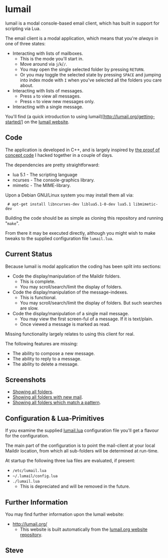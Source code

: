 lumail
======

lumail is a modal console-based email client, which has built in support for scripting
via Lua.

The email client is a modal application, which means that you're *always* in one of three
states:

* Interacting with lists of mailboxes.
   * This is the mode you'll start in.
   * Move around via `j`/`k`/`/`.
   * You may open the single selected folder by pressing `RETURN`.
   * Or you may toggle the selected state by pressing `SPACE` and jumping into index mode with `I` when you've selected all the folders you care about.
* Interacting with lists of messages.
   * Press `a` to view all messages.
   * Press `n` to view new messages only.
* Interacting with a single message.

You'll find (a quick introduction to using lumail)[http://lumail.org/getting-started/] on
the [lumail website](http://lumail.org).


Code
----

The application is developed in C++, and is largely inspired by [the proof of concept code](https://github.com/skx/cmail/) I hacked together in a couple of days.

The dependencies are pretty straightforward:

* lua 5.1 - The scripting language
* ncurses - The console-graphics library.
* mimetic - The MIME-library.

Upon a Debian GNU/Linux system you may install them all via:

     # apt-get install libncurses-dev liblua5.1-0-dev lua5.1 libmimetic-dev

Building the code should be as simple as cloning this repository and running "`make`".

From there it may be executed directly, although you might wish to make tweaks to
the supplied configuration file `lumail.lua`.


Current Status
--------------

Because lumail is modal application the coding has been split into sections:

* Code the display/manipulation of the Maildir folders.
    * This is complete.
    * You may scroll/search/limit the display of folders.
* Code the display/manipulation of the message-indexes.
    * This is functional.
    * You may scroll/search/limit the display of folders.  But such searches are slow.
* Code the display/manipulation of a single mail message.
    * You may view the first screen-ful of a message.  If it is text/plain.
    * Once viewed a message is marked as read.

Missing functionality largely relates to using this client for real.

The following features are missing:

* The ability to compose a new message.
* The ability to reply to a message.
* The ability to delete a message.


Screenshots
-----------

* [Showing all folders](img/all.png).
* [Showing all folders with new mail](img/new.png).
* [Showing all folders which match a pattern](img/lj.png).


Configuration & Lua-Primitives
------------------------------

If you examine the supplied [lumail.lua](https://raw.github.com/skx/lumail/master/lumail.lua)
configuration file you'll get a flavour for the configuration.

The main part of the configuration is to point the mail-client at your local Maildir
location, from which all sub-folders will be determined at run-time.

At startup the following three lua files are evaluated, if present:

* `/etc/lumail.lua`
* `~/.lumail/config.lua`
* `./lumail.lua`
   * This is depreciated and will be removed in the future.


Further Information
-------------------

You may find further information upon the lumail website:

* http://lumail.org/
    * This website is built automatically from the [lumail.org website repository](https://github.com/skx/lumail.org/).


Steve
--
